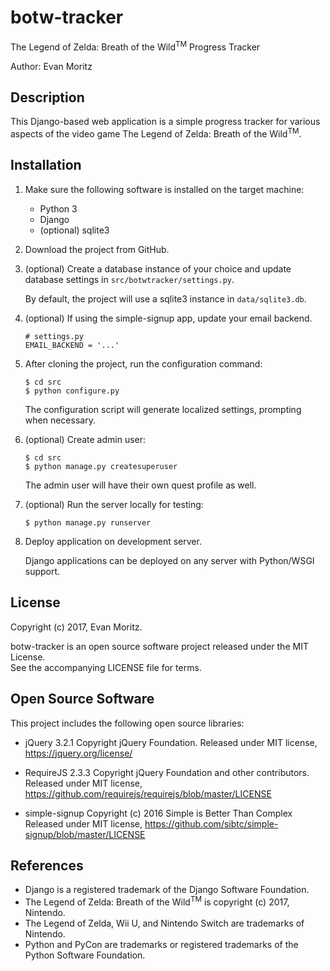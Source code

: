 botw-tracker
============

The Legend of Zelda: Breath of the Wild<sup>TM</sup> Progress Tracker

Author: Evan Moritz

Description
-----------

This Django-based web application is a simple progress tracker for various aspects of the video game
The Legend of Zelda: Breath of the Wild<sup>TM</sup>.

Installation
------------

1. Make sure the following software is installed on the target machine:

   - Python 3
   - Django
   - (optional) sqlite3

2. Download the project from GitHub.

3. (optional) Create a database instance of your choice and update database settings in `src/botwtracker/settings.py`.

   By default, the project will use a sqlite3 instance in `data/sqlite3.db`.

4. (optional) If using the simple-signup app, update your email backend.

       # settings.py
       EMAIL_BACKEND = '...'

5. After cloning the project, run the configuration command:

       $ cd src
       $ python configure.py

   The configuration script will generate localized settings, prompting when necessary.

6. (optional) Create admin user:

       $ cd src
       $ python manage.py createsuperuser

   The admin user will have their own quest profile as well.

7. (optional) Run the server locally for testing:

       $ python manage.py runserver

8. Deploy application on development server.

   Django applications can be deployed on any server with Python/WSGI support.

License
-------

Copyright (c) 2017, Evan Moritz.

botw-tracker is an open source software project released under the MIT License.  
See the accompanying LICENSE file for terms.

Open Source Software
--------------------

This project includes the following open source libraries:

  - jQuery 3.2.1
    Copyright jQuery Foundation.
    Released under MIT license, https://jquery.org/license/

  - RequireJS 2.3.3
    Copyright jQuery Foundation and other contributors.
    Released under MIT license, https://github.com/requirejs/requirejs/blob/master/LICENSE

  - simple-signup
    Copyright (c) 2016 Simple is Better Than Complex
    Released under MIT license, https://github.com/sibtc/simple-signup/blob/master/LICENSE

References
----------

  - Django is a registered trademark of the Django Software Foundation.
  - The Legend of Zelda: Breath of the Wild<sup>TM</sup> is copyright (c) 2017, Nintendo.
  - The Legend of Zelda, Wii U, and Nintendo Switch are trademarks of Nintendo.
  - Python and PyCon are trademarks or registered trademarks of the Python Software Foundation.
